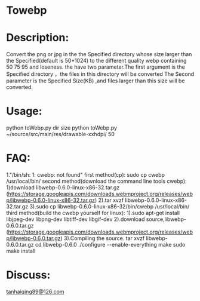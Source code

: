 # Towebp
Description:
============
Convert the png or jpg in the the Specified directory whose size larger than the Specified(default is 50*1024) to the different quality webp containing 50 75 95 and loseness.
the have two parameter.The first argument is the Specified directory ，the files in this directory will be converted
The Second parameter is the Specified Size(KB) ,and files larger than this size will be converted. 

Usage:
=========
python toWebp.py  dir  size
python toWebp.py ~/source/src/main/res/drawable-xxhdpi/ 50

FAQ:
========
1."/bin/sh: 1: cwebp: not found"
	first method(cp):
		sudo cp cwebp /usr/local/bin/
	second method(download the command line tools cwebp):
		1)download libwebp-0.6.0-linux-x86-32.tar.gz (https://storage.googleapis.com/downloads.webmproject.org/releases/webp/libwebp-0.6.0-linux-x86-32.tar.gz)
		2).tar xvzf  libwebp-0.6.0-linux-x86-32.tar.gz
		3).sudo cp libwebp-0.6.0-linux-x86-32/bin/cwebp  /usr/local/bin/
	third method(build the cwebp yourself for linux):
		1).sudo apt-get install libjpeg-dev libpng-dev libtiff-dev libgif-dev
		2).download source,libwebp-0.6.0.tar.gz (https://storage.googleapis.com/downloads.webmproject.org/releases/webp/libwebp-0.6.0.tar.gz)
		3).Compiling the source. 
				tar xvzf libwebp-0.6.0.tar.gz
				cd libwebp-0.6.0
				./configure --enable-everything
				make
				sudo make install

Discuss:
========
tanhaiqing89@126.com
 
